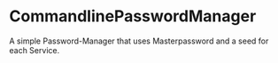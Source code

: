 # CommandlinePasswordManager
A simple Password-Manager that uses Masterpassword and a seed for each Service.
